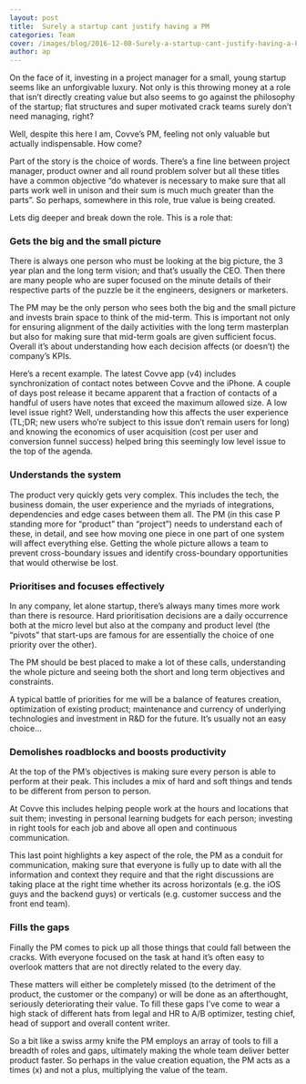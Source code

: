 ```yaml
---
layout: post
title:  Surely a startup cant justify having a PM
categories: Team
cover: /images/blog/2016-12-08-Surely-a-startup-cant-justify-having-a-PM/1.jpg
author: ap
---
```

On the face of it, investing in a project manager for a small, young startup seems like an unforgivable luxury. Not only is this throwing money at a role that isn’t directly creating value but also seems to go against the philosophy of the startup; flat structures and super motivated crack teams surely don’t need managing, right?

Well, despite this here I am, Covve’s PM, feeling not only valuable but actually indispensable. How come?
<!--more-->
Part of the story is the choice of words. There’s a fine line between project manager, product owner and all round problem solver but all these titles have a common objective “do whatever is necessary to make sure that all parts work well in unison and their sum is much much greater than the parts”. So perhaps, somewhere in this role, true value is being created.

Lets dig deeper and break down the role. This is a role that:

### Gets the big and the small picture

There is always one person who must be looking at the big picture, the 3 year plan and the long term vision; and that’s usually the CEO. Then there are many people who are super focused on the minute details of their respective parts of the puzzle be it the engineers, designers or marketers.

The PM may be the only person who sees both the big and the small picture and invests brain space to think of the mid-term. This is important not only for ensuring alignment of the daily activities with the long term masterplan but also for making sure that mid-term goals are given sufficient focus. Overall it’s about understanding how each decision affects (or doesn’t) the company’s KPIs.

Here’s a recent example. The latest Covve app (v4) includes synchronization of contact notes between Covve and the iPhone. A couple of days post release it became apparent that a fraction of contacts of a handful of users have notes that exceed the maximum allowed size. A low level issue right? Well, understanding how this affects the user experience (TL;DR; new users who’re subject to this issue don’t remain users for long) and knowing the economics of user acquisition (cost per user and conversion funnel success) helped bring this seemingly low level issue to the top of the agenda.

### Understands the system

The product very quickly gets very complex. This includes the tech, the business domain, the user experience and the myriads of integrations, dependencies and edge cases between them all. The PM (in this case P standing more for “product” than “project”) needs to understand each of these, in detail, and see how moving one piece in one part of one system will affect everything else.
Getting the whole picture allows a team to prevent cross-boundary issues and identify cross-boundary opportunities that would otherwise be lost.

### Prioritises and focuses effectively

In any company, let alone startup, there’s always many times more work than there is resource. Hard prioritisation decisions are a daily occurrence both at the micro level but also at the company and product level (the “pivots” that start-ups are famous for are essentially the choice of one priority over the other).

The PM should be best placed to make a lot of these calls, understanding the whole picture and seeing both the short and long term objectives and constraints.

A typical battle of priorities for me will be a balance of features creation, optimization of existing product; maintenance and currency of underlying technologies and investment in R&D for the future. It’s usually not an easy choice…

### Demolishes roadblocks and boosts productivity

At the top of the PM’s objectives is making sure every person is able to perform at their peak. This includes a mix of hard and soft things and tends to be different from person to person.

At Covve this includes helping people work at the hours and locations that suit them; investing in personal learning budgets for each person; investing in right tools for each job and above all open and continuous communication.

This last point highlights a key aspect of the role, the PM as a conduit for communication, making sure that everyone is fully up to date with all the information and context they require and that the right discussions are taking place at the right time whether its across horizontals (e.g. the iOS guys and the backend guys) or verticals (e.g. customer success and the front end team).

### Fills the gaps

Finally the PM comes to pick up all those things that could fall between the cracks. With everyone focused on the task at hand it’s often easy to overlook matters that are not directly related to the every day.

These matters will either be completely missed (to the detriment of the product, the customer or the company) or will be done as an afterthought, seriously deteriorating their value.
To fill these gaps I’ve come to wear a high stack of different hats from legal and HR to A/B optimizer, testing chief, head of support and overall content writer.


So a bit like a swiss army knife the PM employs an array of tools to fill a breadth of roles and gaps, ultimately making the whole team deliver better product faster.
So perhaps in the value creation equation, the PM acts as a times (x) and not a plus, multiplying the value of the team.





